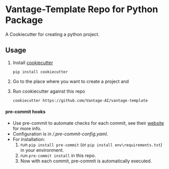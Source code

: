 # Vantage-Template Repo for Python Package
A Cookiecutter for creating a python project.

## Usage

 1. Install [cookiecutter][1]

        pip install cookiecutter

 2. Go to the place where you want to create a project and

 3. Run cookiecutter against this repo

        cookiecutter https://github.com/Vantage-AI/vantage-template

#### pre-commit hooks
- Use pre-commit to automate checks for each commit, see their [website](https://pre-commit.com/) for more info.
- Configuration is in */.pre-commit-config.yaml*.
- For installation:
    1. run ```pip install pre-commit``` (or ```pip install env\requirements.txt```) in your environment.
    2. run ```pre-commit install``` in this repo.
    3. Now with each commit, pre-commit is automatically executed.        

[1]: https://github.com/audreyr/cookiecutter
